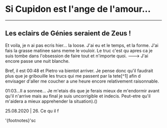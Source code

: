 # Si Cupidon est l'ange de l'amour...
----


## Les eclairs de Génies seraient de Zeus ! 



Et voila, je n ai pas ecris hier... la loose. J'ai eu et le temps, et la forme. 
J'ai fais la grasse matinee sans meme le vouloir. 
Le truc c'est qu apres ca je suis tombe dans l'obsession de faire tout et n'importe quoi. 
---> J'ai encore passe une nuit blanche.

Bref, il est 00:48 et Pietro va bientot arriver. Je pense donc qu'il faudrait plus que je gribouille les trucs qui me passent par la tete[^1] afin d envisager d'aller me coucher a une heure encore  relativement raisonnable.

01:03...Il a sonnee... Je m'etais dis que je ferais mieux de m'endormir avant qu'il n'arrive mais au final je suis uncorrigible et indecis. Peut-etre qu'il m'aidera a mieux apprehender la situation).(<voir memo>)


 25.08.2020 | 26.
Ce qu il f







'{footnotes}'sc